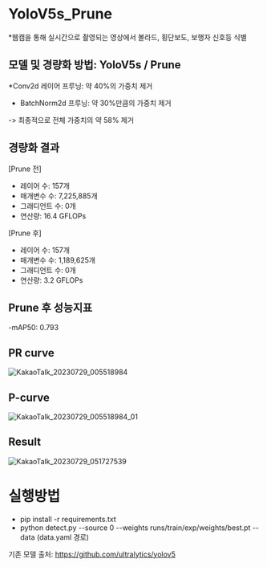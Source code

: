 # YoloV5s_Prune
*웹캠을 통해 실시간으로 촬영되는 영상에서 볼라드, 횡단보도, 보행자 신호등 식별



모델 및 경량화 방법: YoloV5s / Prune
-

*Conv2d 레이어 프루닝: 약 40%의 가중치 제거


* BatchNorm2d 프루닝: 약 30%만큼의 가중치 제거


-> 최종적으로 전체 가중치의 약 58% 제거


경량화 결과
-
[Prune 전]

- 레이어 수: 157개
- 매개변수 수: 7,225,885개
- 그래디언트 수: 0개
- 연산량: 16.4 GFLOPs


[Prune 후]

- 레이어 수: 157개
- 매개변수 수: 1,189,625개
- 그래디언트 수: 0개
- 연산량: 3.2 GFLOPs


Prune 후 성능지표
-
-mAP50: 0.793


## PR curve

![KakaoTalk_20230729_005518984](https://github.com/nagoriyouki/YoloV5s_Prune/assets/130470442/4e8a756d-8ea0-4b15-9084-d7f03682a524)

## P-curve
![KakaoTalk_20230729_005518984_01](https://github.com/nagoriyouki/YoloV5s_Prune/assets/130470442/5df60d7a-a121-4033-9c9e-ce81400d43ef)

## Result
![KakaoTalk_20230729_051727539](https://github.com/nagoriyouki/YoloV5s_Prune/assets/130470442/472caaa5-f706-4c17-9ebe-05f15caab0a7)


# 실행방법
- pip install -r requirements.txt
- python detect.py --source 0 --weights runs/train/exp/weights/best.pt --data (data.yaml 경로)

기존 모델 출처: https://github.com/ultralytics/yolov5
